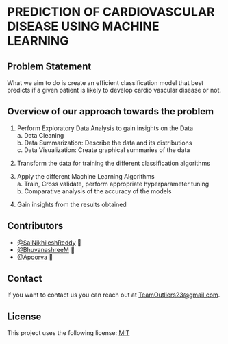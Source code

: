 # PREDICTION OF CARDIOVASCULAR DISEASE USING MACHINE LEARNING

<!--- These are examples. See https://shields.io for others or to customize this set of shields. You might want to include dependencies, project status and licence info here --->

## Problem Statement
What we aim to do is create an efficient classification model that best predicts if a given patient is likely to develop cardio vascular disease or not.

## Overview of our approach towards the problem

1. Perform Exploratory Data Analysis to gain insights on the Data<br>
  a. Data Cleaning<br>
  b. Data Summarization: Describe the data and its distributions<br>
  c. Data Visualization: Create graphical summaries of the data<br>
  
2. Transform the data for training the different classification algorithms

4. Apply the different Machine Learning Algorithms<br>
  a. Train, Cross validate, perform appropriate hyperparameter tuning<br>
  b. Comparative analysis of the accuracy of the models<br>
  
4. Gain insights from the results obtained

## Contributors

* [@SaiNikhileshReddy](https://github.com/SaiNikhileshReddy) 🦊
* [@BhuvanashreeM](https://github.com/BhuvanashreeM) 💎
* [@Apoorva]() 👸

<!--You might want to consider using something like the [All Contributors](https://github.com/all-contributors/all-contributors) specification and its [emoji key](https://allcontributors.org/docs/en/emoji-key).-->

## Contact

If you want to contact us you can reach out at <TeamOutliers23@gmail.com>.

## License
<!--- If you're not sure which open license to use see https://choosealicense.com/--->

This project uses the following license: [MIT]()
